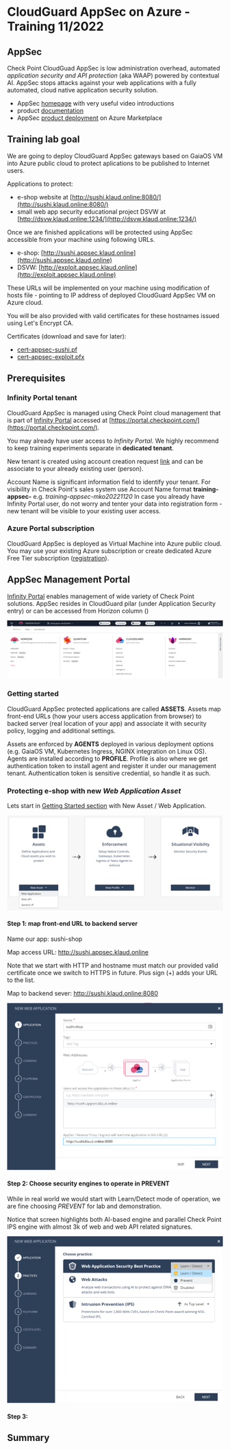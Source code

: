 # CloudGuard AppSec on Azure - Training 11/2022

## AppSec
Check Point CloudGuad AppSec is low administration overhead, automated *application security and API protection* (aka WAAP) powered by contextual AI. AppSec stops attacks against your web applications with a fully automated, cloud native application security solution.

* AppSec [homepage](https://www.checkpoint.com/cloudguard/appsec/) with very useful video introductions
* product [documentation](https://appsec-doc.inext.checkpoint.com/)
* AppSec [product deployment](https://azuremarketplace.microsoft.com/en/marketplace/apps/checkpoint.checkpoint_waap?tab=Overview) on Azure Marketplace

## Training lab goal

We are going to deploy CloudGuard AppSec gateways based on GaiaOS VM into Azure public cloud to protect aplications to be published to Internet users.

Applications to protect:
* e-shop website at [http://sushi.klaud.online:8080/](http://sushi.klaud.online:8080/)
* small web app security educational project DSVW at [http://dsvw.klaud.online:1234/](http://dsvw.klaud.online:1234/)

Once we are finished applications will be protected using AppSec accessible from your machine using following URLs.
* e-shop: [http://sushi.appsec.klaud.online](http://sushi.appsec.klaud.online)
* DSVW: [http://exploit.appsec.klaud.online](http://exploit.appsec.klaud.online)

These URLs will be implemented on your machine using modification of hosts file - pointing to IP address of deployed CloudGuard AppSec VM on Azure cloud.

You will be also provided with valid certificates for these hostnames issued using Let's Encrypt CA.

Certificates (download and save for later):
* [cert-appsec-sushi.pf](https://github.com/mkol5222/appsec-training/blob/main/assets/training-only-certificates/cert-appsec-sushi.pfx?raw=true)
* [cert-appsec-exploit.pfx](https://github.com/mkol5222/appsec-training/blob/main/assets/training-only-certificates/cert-appsec-exploit.pfx?raw=true)

## Prerequisites

### Infinity Portal tenant
CloudGuard AppSec is managed using Check Point cloud management that is part of [Infinity Portal](https://portal.checkpoint.com/) accessed at [https://portal.checkpoint.com/](https://portal.checkpoint.com/).

You may already have user access to *Infinity Portal*. We highly recommend to keep training experiments separate in **dedicated tenant**.

New tenant is created using account creation request [link](https://portal.checkpoint.com/create-account) and can be associate to your already existing user (person).

Account Name is significant information field to identify your tenant. For visibility in Check Point's sales system use Account Name format **training-appsec-<your-unique-string>** e.g. *training-appsec-mko20221120*
In case you already have Infinity Portal user, do not worry and tenter your data into registration form - new tenant will be visible to your existing user access.

### Azure Portal subscription
CloudGuard AppSec is deployed as Virtual Machine into Azure public cloud. You may use your existing Azure subscription or create dedicated Azure Free Tier subscription ([registration](https://azure.microsoft.com/en-us/free/)).

## AppSec Management Portal

[Infinity Portal](https://portal.checkpoint.com/) enables management of wide variety of Check Point solutions. AppSec resides in CloudGuard pilar (under Application Security entry) or can be accessed from Horizon column ()

![](2022-11-20-17-20-57.png)

### Getting started

CloudGuard AppSec protected applications are called **ASSETS**. Assets map front-end URLs (how your users access application from browser) to backed server (real location of your app) and associate it with security policy, logging and additional settings.

Assets are enforced by **AGENTS** deployed in various deployment options (e.g. GaiaOS VM, Kubernetes Ingress, NGINX integration on Linux OS). Agents are installed according to **PROFILE**. Profile is also where we get authentication token to install agent and register it under our management tenant. Authentication token is sensitive credential, so handle it as such.

### Protecting e-shop with new *Web Application Asset*

Lets start in [Getting Started section](https://portal.checkpoint.com/dashboard/policy#/cloud/getting-started) with New Asset / Web Application.

![](2022-11-20-17-22-25.png)

#### Step 1: map front-end URL to backend server

Name our app: sushi-shop

Map access URL: http://sushi.appsec.klaud.online

Note that we start with HTTP and hostname must match our provided valid certificate once we switch to HTTPS in future. Plus sign (+) adds your URL to the list.

Map to backend sever: http://sushi.klaud.online:8080

![](2022-11-20-17-36-37.png)


#### Step 2: Choose security engines to operate in PREVENT

While in real world we would start with Learn/Detect mode of operation, we are fine choosing *PREVENT* for lab and demonstration.

Notice that screen highlights both AI-based engine and parallel Check Point IPS engine with almost 3k of web and web API related signatures.

![](2022-11-20-17-37-34.png)

#### Step 3:

## Summary
